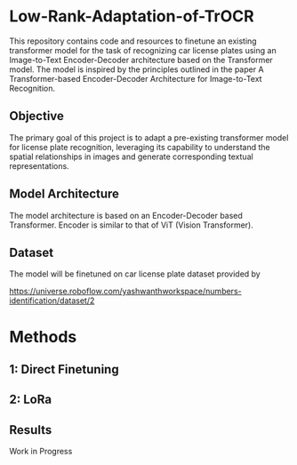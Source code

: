 # Low-Rank-Adaptation-of-TrOCR

This repository contains code and resources to finetune an existing transformer model for the task of recognizing car license plates using an Image-to-Text Encoder-Decoder architecture based on the Transformer model. The model is inspired by the principles outlined in the paper A Transformer-based Encoder-Decoder Architecture for Image-to-Text Recognition.

## Objective
The primary goal of this project is to adapt a pre-existing transformer model for license plate recognition, leveraging its capability to understand the spatial relationships in images and generate corresponding textual representations.

## Model Architecture
The model architecture is based on an Encoder-Decoder based Transformer. Encoder is similar to that of ViT (Vision Transformer).

## Dataset
The model will be finetuned on car license plate dataset provided by 

https://universe.roboflow.com/yashwanthworkspace/numbers-identification/dataset/2

# Methods

## 1: Direct Finetuning

## 2: LoRa

## Results

Work in Progress
